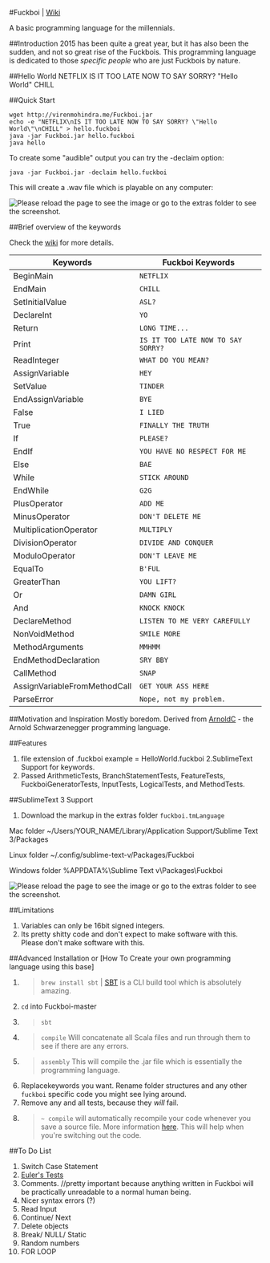 #Fuckboi | [Wiki](https://github.com/VirenMohindra/Fuckboi/wiki)

A basic programming language for the millennials.

##Introduction
2015 has been quite a great year, but it has also been the sudden, and not so great rise of the Fuckbois. This programming language is dedicated to those *specific people* who are just Fuckbois by nature.

##Hello World
	NETFLIX
	IS IT TOO LATE NOW TO SAY SORRY? "Hello World"
	CHILL

##Quick Start

	wget http://virenmohindra.me/Fuckboi.jar
	echo -e "NETFLIX\nIS IT TOO LATE NOW TO SAY SORRY? \"Hello World\"\nCHILL" > hello.fuckboi
	java -jar Fuckboi.jar hello.fuckboi
	java hello

To create some "audible" output you can try the -declaim option:

	java -jar Fuckboi.jar -declaim hello.fuckboi

This will create a .wav file which is playable on any computer:

![Please reload the page to see the image or go to the extras folder to see the screenshot.](https://github.com/VirenMohindra/Fuckboi/blob/master/extras/audible.png "Supports Audible Input")

##Brief overview of the keywords

Check the [wiki](https://github.com/VirenMohindra/Fuckboi/wiki) for more details.

Keywords 						| Fuckboi Keywords
--------------------------------|------------------------------------------------------
BeginMain                       | `NETFLIX`
EndMain                         | `CHILL`
SetInitialValue                 | `ASL?`
DeclareInt                      | `YO`
Return                          | `LONG TIME...`
Print                           | `IS IT TOO LATE NOW TO SAY SORRY?`
ReadInteger                     | `WHAT DO YOU MEAN?`
AssignVariable                  | `HEY`
SetValue                        | `TINDER`
EndAssignVariable               | `BYE`
False	                        | `I LIED`
True                            | `FINALLY THE TRUTH`
If                              | `PLEASE?`
EndIf                           | `YOU HAVE NO RESPECT FOR ME`
Else                            | `BAE`
While                           | `STICK AROUND`
EndWhile                        | `G2G` 
PlusOperator                    | `ADD ME`
MinusOperator                   | `DON'T DELETE ME`
MultiplicationOperator          | `MULTIPLY`
DivisionOperator                | `DIVIDE AND CONQUER`
ModuloOperator                  | `DON'T LEAVE ME`
EqualTo                         | `B'FUL`
GreaterThan                     | `YOU LIFT?`
Or                              | `DAMN GIRL`
And                             | `KNOCK KNOCK`
DeclareMethod                   | `LISTEN TO ME VERY CAREFULLY`
NonVoidMethod                   | `SMILE MORE`
MethodArguments                 | `MMHMM`
EndMethodDeclaration            | `SRY BBY`
CallMethod                      | `SNAP`
AssignVariableFromMethodCall    | `GET YOUR ASS HERE`
ParseError                      | `Nope, not my problem.`

##Motivation and Inspiration
Mostly boredom. Derived from [ArnoldC](https://github.com/lhartikk/ArnoldC) - the Arnold Schwarzenegger programming language.

##Features
1. file extension of .fuckboi
	example = HelloWorld.fuckboi
2.SublimeText Support for keywords.
3. Passed ArithmeticTests, BranchStatementTests, FeatureTests, FuckboiGeneratorTests, InputTests, LogicalTests, and MethodTests.

##SublimeText 3 Support
1. Download the markup in the extras folder `fuckboi.tmLanguage`

Mac folder
~/Users/YOUR_NAME/Library/Application Support/Sublime Text 3/Packages

Linux folder
~/.config/sublime-text-v/Packages/Fuckboi

Windows folder
%APPDATA%\Sublime Text v\Packages\Fuckboi

![Please reload the page to see the image or go to the extras folder to see the screenshot.](https://github.com/VirenMohindra/Fuckboi/blob/master/extras/syntax_highlighting.png "Syntax Highlighting FTW!")

##Limitations
1. Variables can only be 16bit signed integers.
2. Its pretty shitty code and don't expect to make software with this. Please don't make software with this.

##Advanced Installation or [How To Create your own programming language using this base]
1. > `brew install sbt` | [SBT](http://www.scala-sbt.org/download.html) is a CLI build tool which is absolutely amazing.
2. `cd` into Fuckboi-master
3. > `sbt` 
4. > `compile` Will concatenate all Scala files and run through them to see if there are any errors.
5. > `assembly` This will compile the .jar file which is essentially the programming language.
6. Replacekeywords you want. Rename folder structures and any other `fuckboi` specific code you might see lying around.
7. Remove any and all tests, because they *will* fail. 
7. > `~ compile` will automatically recompile your code whenever you save a source file. More information [here](http://www.scala-sbt.org/0.13/tutorial/Running.html). This will help when you're switching out the code.

##To Do List
1. Switch Case Statement
2. [Euler's Tests](https://projecteuler.net/)
3. Comments. //pretty important because anything written in Fuckboi will be practically unreadable to a normal human being.
4. Nicer syntax errors (?)
5. Read Input
6. Continue/ Next
7. Delete objects
8. Break/ NULL/ Static
9. Random numbers
10. FOR LOOP